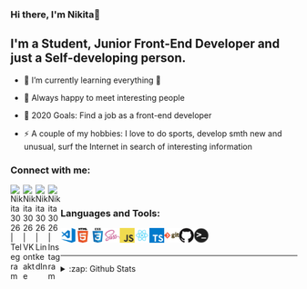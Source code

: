 ### Hi there, I'm Nikita👋



## I'm a Student, Junior Front-End Developer and just a Self-developing person.




- 🌱 I’m currently learning everything 🤣

- 👯 Always happy to meet interesting people

- 🥅 2020 Goals: Find a job as a front-end developer

- ⚡ A couple of my hobbies: I love to do sports, develop smth new and unusual, surf the Internet in search of interesting information



### Connect with me:


[<img align="left" alt="Nikita3026 | Telegram" width="22px" src="https://cdn.jsdelivr.net/npm/simple-icons@v3/icons/telegram.svg" />](https://tlgg.ru/nikita3026)

[<img align="left" alt="Nikita3026 | VKontakte" width="22px" src="https://cdn.jsdelivr.net/npm/simple-icons@v3/icons/vk.svg" />](https://vk.com/id172014946)

[<img align="left" alt="Nikita3026 | LinkedIn" width="22px" src="https://cdn.jsdelivr.net/npm/simple-icons@v3/icons/linkedin.svg" />](https://www.linkedin.cn/mwlite/in/nikita-mihadyuk-6a3a3a1b5)

[<img align="left" alt="Nikita3026 | Instagram" width="22px" src="https://cdn.jsdelivr.net/npm/simple-icons@v3/icons/instagram.svg" />](https://www.instagram.com/never_mind32/)



<br  />



### Languages and Tools:



<img align="left" alt="Visual Studio Code" width="26px" src="https://raw.githubusercontent.com/github/explore/80688e429a7d4ef2fca1e82350fe8e3517d3494d/topics/visual-studio-code/visual-studio-code.png"/>

<img align="left" alt="HTML5" width="26px" src="https://raw.githubusercontent.com/github/explore/80688e429a7d4ef2fca1e82350fe8e3517d3494d/topics/html/html.png" />

<img align="left" alt="CSS3" width="26px" src="https://raw.githubusercontent.com/github/explore/80688e429a7d4ef2fca1e82350fe8e3517d3494d/topics/css/css.png" />

<img align="left" alt="Sass" width="26px" src="https://raw.githubusercontent.com/github/explore/80688e429a7d4ef2fca1e82350fe8e3517d3494d/topics/sass/sass.png" />

<img align="left" alt="JavaScript" width="26px" src="https://raw.githubusercontent.com/github/explore/80688e429a7d4ef2fca1e82350fe8e3517d3494d/topics/javascript/javascript.png" />

<img align="left" alt="React" width="26px" src="https://raw.githubusercontent.com/github/explore/80688e429a7d4ef2fca1e82350fe8e3517d3494d/topics/react/react.png" />

<img align="left" alt="Typescript" width="26px" src="https://raw.githubusercontent.com/github/explore/80688e429a7d4ef2fca1e82350fe8e3517d3494d/topics/typescript/typescript.png" />

<img align="left" alt="Git" width="26px" src="https://raw.githubusercontent.com/github/explore/80688e429a7d4ef2fca1e82350fe8e3517d3494d/topics/git/git.png" />

<img align="left" alt="GitHub" width="26px" src="https://raw.githubusercontent.com/github/explore/78df643247d429f6cc873026c0622819ad797942/topics/github/github.png" />

<img align="left" alt="Terminal" width="26px" src="https://raw.githubusercontent.com/github/explore/80688e429a7d4ef2fca1e82350fe8e3517d3494d/topics/terminal/terminal.png" />



<br  />
<br  />

---



<details>
<summary>:zap: Github Stats</summary>

<img  align="left"  alt="codeSTACKr's Github Stats"  src="https://github-readme-stats.codestackr.vercel.app/api?username=Nikita3026&show_icons=true&hide_border=true"/>
</details>
